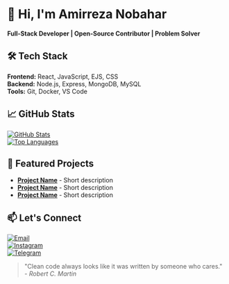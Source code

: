 # 👋 Hi, I'm Amirreza Nobahar  

**Full-Stack Developer | Open-Source Contributor | Problem Solver**  

## 🛠️ Tech Stack  
**Frontend:** React, JavaScript, EJS, CSS  
**Backend:** Node.js, Express, MongoDB, MySQL  
**Tools:** Git, Docker, VS Code  

## 📈 GitHub Stats  

[![GitHub Stats](https://github-readme-stats.vercel.app/api?username=Amirrezanobahar&show_icons=true&theme=default&hide_title=true)](https://github.com/Amirrezanobahar)  
[![Top Languages](https://github-readme-stats.vercel.app/api/top-langs/?username=Amirrezanobahar&layout=compact&hide_title=true)](https://github.com/Amirrezanobahar)  

## 🌟 Featured Projects  
- **[Project Name](https://github.com/your-repo)** - Short description  
- **[Project Name](https://github.com/your-repo)** - Short description  
- **[Project Name](https://github.com/your-repo)** - Short description  

## 📫 Let's Connect  
[![Email](https://img.shields.io/badge/Gmail-D14836?style=for-the-badge&logo=gmail&logoColor=white)](mailto:nwbharamyrrda@gmail.com)  
[![Instagram](https://img.shields.io/badge/Instagram-E4405F?style=for-the-badge&logo=instagram&logoColor=white)](https://instagram.com/amirreza.kh.r)  
[![Telegram](https://img.shields.io/badge/Telegram-2CA5E0?style=for-the-badge&logo=telegram&logoColor=white)](https://t.me/gogorio)  

> "Clean code always looks like it was written by someone who cares." - *Robert C. Martin*
